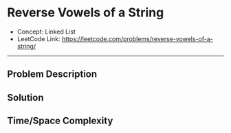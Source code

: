 # Reverse Vowels of a String

- Concept: Linked List
- LeetCode Link: https://leetcode.com/problems/reverse-vowels-of-a-string/

---

## Problem Description

## Solution

## Time/Space Complexity

